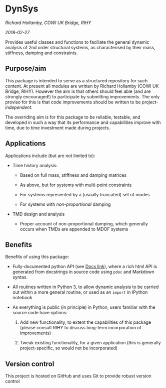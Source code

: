 # DynSys

*Richard Hollamby, COWI UK Bridge, RIHY*

*2018-02-27*

Provides useful classes and functions to faciliate the general dynamic 
analysis of 2nd order structural systems, as characterised by their mass, 
stiffness, damping and constraints.

## Purpose/aim

This package is intended to serve as a structured repository for such content. 
At present all modules are written by Richard Hollamby (COWI UK Bridge, RIHY). 
However the aim is that others should feel able (and are strongly encouraged!) 
to participate by submitting improvements. The only proviso for this is that 
code improvements should be written to be *project-independent*.

The overriding aim is for this package to be reliable, testable, and developed 
in such a way that its performance and capabilities improve with time, due to 
time investment made during projects.

## Applications

Applications include (but are not limited to):

* Time history analysis:

    * Based on full mass, stiffness and damping matrices
    
    * As above, but for systems with multi-point constraints
    
    * For systems represented by a (usually truncated) set of modes
    
    * For systems with *non-proportional* damping
    
* TMD design and analysis

    * Proper account of non-proportional damping, which generally occurs when 
      TMDs are appended to MDOF systems

## Benefits

Benefits of using this package:

* Fully-documented python API (see [Docs link](/docs)), where a rich html API 
  is generated from docstrings in source code using `pdoc` and Markdown syntax.

* All routines written in Python 3, to allow dynamic analysis to be carried 
  out within a more general routine, or used as an `import` in IPython notebook 
  
* As everything is public (in principle) in Python, users familiar with the 
  source code have options:
  
    1. Add new functionality, to extent the capabilities of this package 
    (please consult RIHY to discuss long-term incorporation of improvements)
  
    2. Tweak existing functionality, for a given application
    (this is generally project-specific, so would not be incorporated)
    
## Version control

This project is hosted on GitHub and uses Git to provide robust version control
